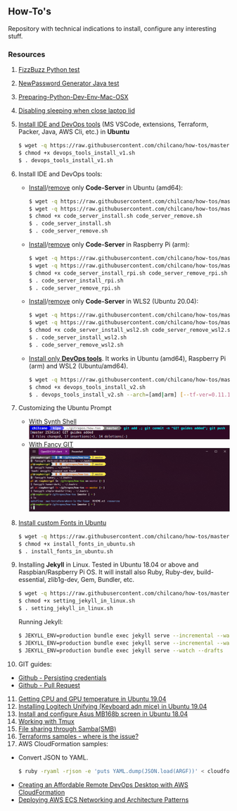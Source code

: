 ## How-To's

Repository with technical indications to install, configure any interesting stuff. 

### Resources

1. [FizzBuzz Python test](resources/fizzbuzz1.py)
2. [NewPassword Generator Java test](resources/NewPasswordGenerator.java)
3. [Preparing-Python-Dev-Env-Mac-OSX](resources/preparing_python_dev_env_mac_osx.md)
4. [Disabling sleeping when close laptop lid](resources/disable_sleeping_when_close_laptop_lid.md)
5. [Install IDE and DevOps tools](resources/devops_tools_install_v1.sh) (MS VSCode, extensions, Terraform, Packer, Java, AWS Cli, etc.) in **Ubuntu**
   ```sh
   $ wget -q https://raw.githubusercontent.com/chilcano/how-tos/master/resources/devops_tools_install_v1.sh
   $ chmod +x devops_tools_install_v1.sh  
   $ . devops_tools_install_v1.sh
   ```  
6. Install IDE and DevOps tools:  
   * [Install](resources/code_server_install.sh)/[remove](resources/code_server_remove.sh) only **Code-Server** in Ubuntu (amd64):
      ```sh
      $ wget -q https://raw.githubusercontent.com/chilcano/how-tos/master/resources/code_server_install.sh
      $ wget -q https://raw.githubusercontent.com/chilcano/how-tos/master/resources/code_server_remove.sh
      $ chmod +x code_server_install.sh code_server_remove.sh
      $ . code_server_install.sh
      $ . code_server_remove.sh
      ```
   * [Install](resources/code_server_install_rpi.sh)/[remove](resources/code_server_remove_rpi.sh) only **Code-Server** in Raspberry Pi (arm):
      ```sh
      $ wget -q https://raw.githubusercontent.com/chilcano/how-tos/master/resources/code_server_install_rpi.sh
      $ wget -q https://raw.githubusercontent.com/chilcano/how-tos/master/resources/code_server_remove_rpi.sh
      $ chmod +x code_server_install_rpi.sh code_server_remove_rpi.sh
      $ . code_server_install_rpi.sh
      $ . code_server_remove_rpi.sh
      ```
   * [Install](resources/code_server_install_wsl2.sh)/[remove](resources/code_server_remove_wsl2.sh) only **Code-Server** in WLS2 (Ubuntu 20.04):
      ```sh
      $ wget -q https://raw.githubusercontent.com/chilcano/how-tos/master/resources/code_server_install_wsl2.sh
      $ wget -q https://raw.githubusercontent.com/chilcano/how-tos/master/resources/code_server_remove_wsl2.sh
      $ chmod +x code_server_install_wsl2.sh code_server_remove_wsl2.sh
      $ . code_server_install_wsl2.sh
      $ . code_server_remove_wsl2.sh
      ```
   * [Install only **DevOps tools**](resources/devops_tools_install_v2.sh). It works in Ubuntu (amd64), Raspberry Pi (arm) and WSL2 (Ubuntu/amd64).
      ```sh
      $ wget -q https://raw.githubusercontent.com/chilcano/how-tos/master/resources/devops_tools_install_v2.sh
      $ chmod +x devops_tools_install_v2.sh 
      $ . devops_tools_install_v2.sh --arch=[amd|arm] [--tf-ver=0.11.15-oci] [--packer-ver=1.5.5]
      ```
7. Customizing the Ubuntu Prompt  
   - [With Synth Shell](resources/fancy_prompt_with_synth_shell.md)   
      ![](resources/fancy_prompt_ubuntu_with_synth_shell.png)  
   - [With Fancy GIT](resources/fancy_prompt_with_fancy_git.md)  
      ![](resources/fancy_prompt_ubuntu_with_fancy_git_updated3.png) 

8. [Install custom Fonts in Ubuntu](resources/install_fonts_in_ubuntu.sh)  
   ```sh
   $ wget -q https://raw.githubusercontent.com/chilcano/how-tos/master/resources/install_fonts_in_ubuntu.sh
   $ chmod +x install_fonts_in_ubuntu.sh
   $ . install_fonts_in_ubuntu.sh
   ```  
9. Installing **Jekyll** in Linux. Tested in Ubuntu 18.04 or above and Raspbian/Raspberry Pi OS.
   It will install also Ruby, Ruby-dev, build-essential, zlib1g-dev, Gem, Bundler, etc.  
   ```sh
   $ wget -q https://raw.githubusercontent.com/chilcano/how-tos/master/resources/[setting_jekyll_in_linux.sh](resources/setting_jekyll_in_linux.sh) 
   $ chmod +x setting_jekyll_in_linux.sh
   $ . setting_jekyll_in_linux.sh
   ```
   Running Jekyll:   
   ```sh
   $ JEKYLL_ENV=production bundle exec jekyll serve --incremental --watch
   $ JEKYLL_ENV=production bundle exec jekyll serve --incremental --watch --host=0.0.0.0
   $ JEKYLL_ENV=production bundle exec jekyll serve --watch --drafts
   ```
10. GIT guides:
   - [Github - Persisting credentials](resources/git_saving_credentials.md)
   - [Github - Pull Request](resources/git_pull_request_guide.md)
11. [Getting CPU and GPU temperature in Ubuntu 19.04](resources/getting_temperature_cpu_gpu_hd_in_ubuntu.md)
12. [Installing Logitech Unifying (Keyboard adn mice) in Ubuntu 19.04](resources/installing_logitech_unifying_in_ubuntu_19_04.md)
13. [Install and configure Asus MB168b screen in Ubuntu 18.04](resources/install_and_setup_mb168b_in_ubuntu.md)
14. [Working with Tmux](resources/working_with_tmux.md)
15. [File sharing through Samba(SMB)](resources/install_and_config_samba.md)
16. [Terraforms samples - where is the issue?](aws-terraform-where-is-the-issue/) 
17. AWS CloudFormation samples:  
   - Convert JSON to YAML.  
     ```sh
     $ ruby -ryaml -rjson -e 'puts YAML.dump(JSON.load(ARGF))' < cloudformation_template_example.json > cloudformation_template_example.yaml
     ```
   - [Creating an Affordable Remote DevOps Desktop with AWS CloudFormation](https://github.com/chilcano/affordable-remote-desktop/tree/master/resources/cloudformation)
   - [Deploying AWS ECS Networking and Architecture Patterns](https://github.com/chilcano/cfn-samples/tree/master/ECS/README.md)
   
  